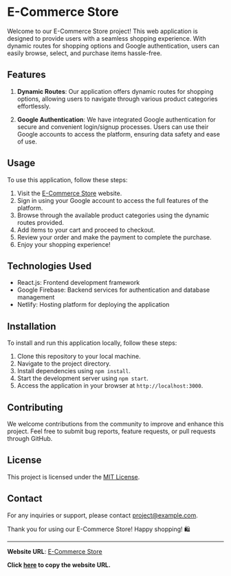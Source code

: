 # E-Commerce Store

Welcome to our E-Commerce Store project! This web application is designed to provide users with a seamless shopping experience. With dynamic routes for shopping options and Google authentication, users can easily browse, select, and purchase items hassle-free.

## Features

1. **Dynamic Routes**: Our application offers dynamic routes for shopping options, allowing users to navigate through various product categories effortlessly.

2. **Google Authentication**: We have integrated Google authentication for secure and convenient login/signup processes. Users can use their Google accounts to access the platform, ensuring data safety and ease of use.

## Usage

To use this application, follow these steps:

1. Visit the [E-Commerce Store](https://deluxe-kringle-43df02.netlify.app/) website.
2. Sign in using your Google account to access the full features of the platform.
3. Browse through the available product categories using the dynamic routes provided.
4. Add items to your cart and proceed to checkout.
5. Review your order and make the payment to complete the purchase.
6. Enjoy your shopping experience!

## Technologies Used

- React.js: Frontend development framework
- Google Firebase: Backend services for authentication and database management
- Netlify: Hosting platform for deploying the application

## Installation

To install and run this application locally, follow these steps:

1. Clone this repository to your local machine.
2. Navigate to the project directory.
3. Install dependencies using `npm install`.
4. Start the development server using `npm start`.
5. Access the application in your browser at `http://localhost:3000`.

## Contributing

We welcome contributions from the community to improve and enhance this project. Feel free to submit bug reports, feature requests, or pull requests through GitHub.

## License

This project is licensed under the [MIT License](LICENSE).

## Contact

For any inquiries or support, please contact [project@example.com](mailto:project@example.com).

Thank you for using our E-Commerce Store! Happy shopping! 🛍️

---

**Website URL**: [E-Commerce Store](https://deluxe-kringle-43df02.netlify.app/)

**Click [here](https://deluxe-kringle-43df02.netlify.app/) to copy the website URL.**
